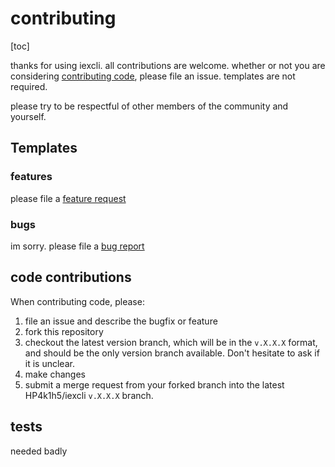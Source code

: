 # contributing
[toc]

thanks for using iexcli. all contributions are welcome. whether or
not you are considering [contributing code](#code-contributions), please file
an issue. templates are not required.

please try to be respectful of other members of the community and yourself.

## Templates

### features

please file a [feature
request](https://github.com/HP4k1h5/iexcli/issues/new?assignees=&labels=&template=feature_request.md&title=)

### bugs

im sorry. please file a [bug report](https://github.com/HP4k1h5/iexcli/issues/new?assignees=HP4k1h5&labels=bug&template=bug_report.md&title=basic)

## code contributions

When contributing code, please:
1) file an issue and describe the bugfix or feature
2) fork this repository
3) checkout the latest version branch, which will be in the `v.X.X.X` format,
and should be the only version branch available. Don't hesitate to ask if it
is unclear.
4) make changes
5) submit a merge request from your forked branch into the
latest HP4k1h5/iexcli `v.X.X.X` branch.

## tests
needed badly
